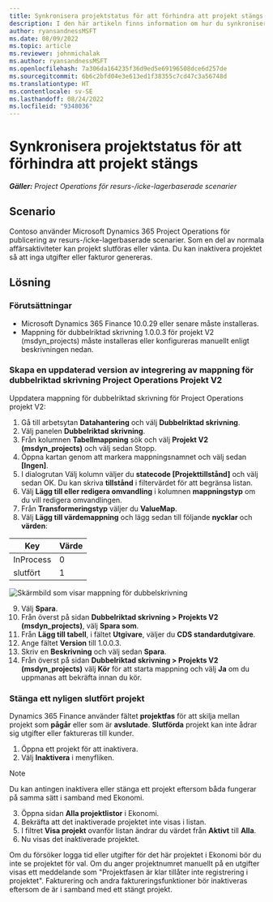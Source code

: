 ```yaml
---
title: Synkronisera projektstatus för att förhindra att projekt stängs
description: I den här artikeln finns information om hur du synkroniserar Projektstatus för att förhindra inaktiva eller stängda projekt.
author: ryansandnessMSFT
ms.date: 08/09/2022
ms.topic: article
ms.reviewer: johnmichalak
ms.author: ryansandnessMSFT
ms.openlocfilehash: 7a306da164235f36d9ed5e69196508dce6d257de
ms.sourcegitcommit: 6b6c2bfd04e3e613ed1f38355c7cd47c3a56748d
ms.translationtype: HT
ms.contentlocale: sv-SE
ms.lasthandoff: 08/24/2022
ms.locfileid: "9348036"
---
```

# <a name="sync-project-status-to-prevent-entry-against-closed-projects"></a>Synkronisera projektstatus för att förhindra att projekt stängs

_**Gäller:** Project Operations för resurs-/icke-lagerbaserade scenarier_

## <a name="scenario"></a>Scenario

Contoso använder Microsoft Dynamics 365 Project Operations för publicering av resurs-/icke-lagerbaserade scenarier. Som en del av normala affärsaktiviteter kan projekt slutföras eller vänta. Du kan inaktivera projektet så att inga utgifter eller fakturor genereras.

## <a name="solution"></a>Lösning

### <a name="prerequisites"></a>Förutsättningar

-   Microsoft Dynamics 365 Finance 10.0.29 eller senare måste installeras.
-   Mappning för dubbelriktad skrivning 1.0.0.3 för projekt V2 (msdyn\_projects) måste installeras eller konfigureras manuellt enligt beskrivningen nedan.

### <a name="create-an-updated-version-of-the-project-operations-integration-projects-v2-dual-write-map"></a>Skapa en uppdaterad version av integrering av mappning för dubbelriktad skrivning Project Operations Projekt V2

Uppdatera mappning för dubbelriktad skrivning för Project Operations projekt V2:

1. Gå till arbetsytan **Datahantering** och välj **Dubbelriktad skrivning**.
2. Välj panelen **Dubbelriktad skrivning**.
3. Från kolumnen **Tabellmappning** sök och välj **Projekt V2 (msdyn\_projects)** och välj sedan Stopp.
4. Öppna kartan genom att markera mappningsnamnet och välj sedan **[Ingen]**.
5. I dialogrutan Välj kolumn väljer du **statecode \[Projekttillstånd\]** och välj sedan OK. Du kan skriva **tillstånd** i filtervärdet för att begränsa listan.
6.  Välj **Lägg till eller redigera omvandling** i kolumnen **mappningstyp** om du vill redigera omvandlingen.
7.  Från **Transformeringstyp** väljer du **ValueMap**.
8.  Välj **Lägg till värdemappning** och lägg sedan till följande **nycklar** och **värden**:

   Key       | Värde 
   ----------|-------
   InProcess | 0     
   slutfört | 1     

![Skärmbild som visar mappning för dubbelskrivning](media/projectstage-dw-mapping.png)

9. Välj **Spara**.
10. Från överst på sidan **Dubbelriktad skrivning > Projekts V2 (msdyn_projects)**, välj **Spara som**.
11. Från **Lägg till tabell**, i fältet **Utgivare**, väljer du **CDS standardutgivare**.
12. Ange fältet **Version** till 1.0.0.3.
13. Skriv en **Beskrivning** och välj sedan **Spara**.
14. Från överst på sidan **Dubbelriktad skrivning > Projekts V2 (msdyn_projects)** välj **Kör** för att starta mappning och välj **Ja** om du uppmanas att bekräfta innan du kör. 

### <a name="close-a-newly-completed-project"></a>Stänga ett nyligen slutfört projekt

Dynamics 365 Finance använder fältet **projektfas** för att skilja mellan projekt som **pågår** eller som är **avslutade**. **Slutförda** projekt kan inte ådrar sig utgifter eller faktureras till kunder.

1. Öppna ett projekt för att inaktivera.
2. Välj **Inaktivera** i menyfliken.

> [!NOTE]
> Du kan antingen inaktivera eller stänga ett projekt eftersom båda fungerar på samma sätt i samband med Ekonomi.

3. Öppna sidan **Alla projektlistor** i Ekonomi.
4. Bekräfta att det inaktiverade projektet inte visas i listan.
5. I filtret **Visa projekt** ovanför listan ändrar du värdet från **Aktivt** till **Alla**.
6. Nu visas det inaktiverade projektet.

Om du försöker logga tid eller utgifter för det här projektet i Ekonomi bör du inte se projektet för val. Om du anger projektnumret manuellt på en utgifter visas ett meddelande som "Projektfasen är klar tillåter inte registrering i projektet". Fakturering och andra faktureringsfunktioner bör inaktiveras eftersom de är i samband med ett stängt projekt.

